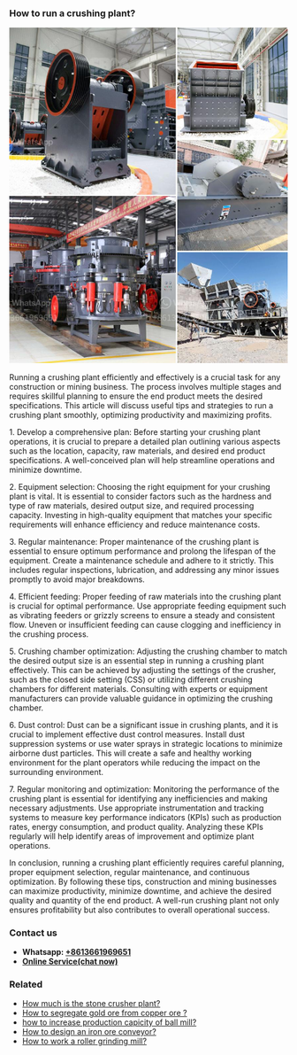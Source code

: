<h3>How to run a crushing plant?</h3><img src='1701745401.jpg' alt=''><p>Running a crushing plant efficiently and effectively is a crucial task for any construction or mining business. The process involves multiple stages and requires skillful planning to ensure the end product meets the desired specifications. This article will discuss useful tips and strategies to run a crushing plant smoothly, optimizing productivity and maximizing profits.</p><p>1. Develop a comprehensive plan: Before starting your crushing plant operations, it is crucial to prepare a detailed plan outlining various aspects such as the location, capacity, raw materials, and desired end product specifications. A well-conceived plan will help streamline operations and minimize downtime.</p><p>2. Equipment selection: Choosing the right equipment for your crushing plant is vital. It is essential to consider factors such as the hardness and type of raw materials, desired output size, and required processing capacity. Investing in high-quality equipment that matches your specific requirements will enhance efficiency and reduce maintenance costs.</p><p>3. Regular maintenance: Proper maintenance of the crushing plant is essential to ensure optimum performance and prolong the lifespan of the equipment. Create a maintenance schedule and adhere to it strictly. This includes regular inspections, lubrication, and addressing any minor issues promptly to avoid major breakdowns.</p><p>4. Efficient feeding: Proper feeding of raw materials into the crushing plant is crucial for optimal performance. Use appropriate feeding equipment such as vibrating feeders or grizzly screens to ensure a steady and consistent flow. Uneven or insufficient feeding can cause clogging and inefficiency in the crushing process.</p><p>5. Crushing chamber optimization: Adjusting the crushing chamber to match the desired output size is an essential step in running a crushing plant effectively. This can be achieved by adjusting the settings of the crusher, such as the closed side setting (CSS) or utilizing different crushing chambers for different materials. Consulting with experts or equipment manufacturers can provide valuable guidance in optimizing the crushing chamber.</p><p>6. Dust control: Dust can be a significant issue in crushing plants, and it is crucial to implement effective dust control measures. Install dust suppression systems or use water sprays in strategic locations to minimize airborne dust particles. This will create a safe and healthy working environment for the plant operators while reducing the impact on the surrounding environment.</p><p>7. Regular monitoring and optimization: Monitoring the performance of the crushing plant is essential for identifying any inefficiencies and making necessary adjustments. Use appropriate instrumentation and tracking systems to measure key performance indicators (KPIs) such as production rates, energy consumption, and product quality. Analyzing these KPIs regularly will help identify areas of improvement and optimize plant operations.</p><p>In conclusion, running a crushing plant efficiently requires careful planning, proper equipment selection, regular maintenance, and continuous optimization. By following these tips, construction and mining businesses can maximize productivity, minimize downtime, and achieve the desired quality and quantity of the end product. A well-run crushing plant not only ensures profitability but also contributes to overall operational success.</p><h3>Contact us</h3><ul><li><strong>Whatsapp:&nbsp;<a href="https://wa.me/8613661969651">+8613661969651</a></strong></li><li><a href="https://swt.shibang-china.com/?git&amp;zhl&amp;How to run a crushing plant"><strong>Online Service(chat now)</strong></a></li></ul><h3>Related</h3><ul><li><a href='How much is the stone crusher plant.md'>How much is the stone crusher plant?</a></li><li><a href='How to segregate gold ore from copper ore .md'>How to segregate gold ore from copper ore ?</a></li><li><a href='how to increase production capicity of ball mill.md'>how to increase production capicity of ball mill?</a></li><li><a href='How to design an iron ore conveyor.md'>How to design an iron ore conveyor?</a></li><li><a href='How to work a roller grinding mill.md'>How to work a roller grinding mill?</a></li></ul>